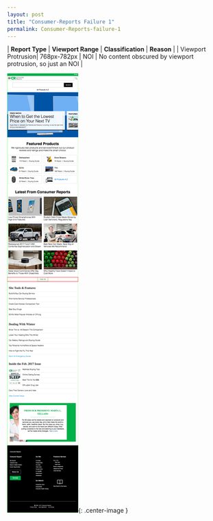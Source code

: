 ```yaml
---
layout: post
title: "Consumer-Reports Failure 1"
permalink: Consumer-Reports-failure-1
---
```

| **Report Type** | **Viewport Range** | **Classification** | **Reason** |
| Viewport Protrusion| 768px-782px | NOI | No content obscured by viewport protrusion, so just an NOI | 

![Screenshot of the fault](assets/images/Consumer-Reports/fault1/viewportOverflowWidth775.png){: .center-image }
